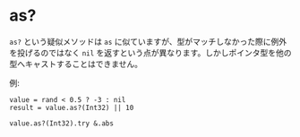 # as?

`as?` という疑似メソッドは `as` に似ていますが、型がマッチしなかった際に例外を投げるのではなく `nil` を返すという点が異なります。しかしポインタ型を他の型へキャストすることはできません。

例:

```crystal
value = rand < 0.5 ? -3 : nil
result = value.as?(Int32) || 10

value.as?(Int32).try &.abs
```
